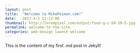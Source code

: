 ```yaml
---
layout: post
title:  "Welcome to MikePeiman.com!"
date:   2017-4-1 11:15:00
thumbnail: http://lorempixel.com/output/food-q-c-50-50-5.jpg
permalink: welcome-to-the-site
categories: web-design launch welcome
---
```


This is the content of my first .md post in Jekyll!